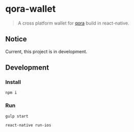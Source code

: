 # qora-wallet

> A cross platform wallet for [qora](http://qora.org) build in react-native.

## Notice

Current, this project is in development. 

## Development

### Install

```
npm i 

```

### Run

```
gulp start

react-native run-ios
```







